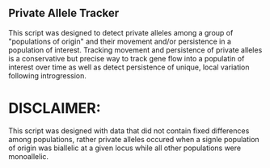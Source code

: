 ## Private Allele Tracker ##


This script was designed to detect private alleles among a group of "populations of origin" and their movement and/or persistence in a population of interest.  Tracking movement and persistence of private alleles is a conservative but precise way to track gene flow into a populatin of interest over time as well as detect persistence of unique, local variation following introgression.

# DISCLAIMER: 
This script was designed with data that did not contain fixed differences among populations, rather private alleles occured when a signle population of origin was biallelic at a given locus while all other populations were monoallelic.
